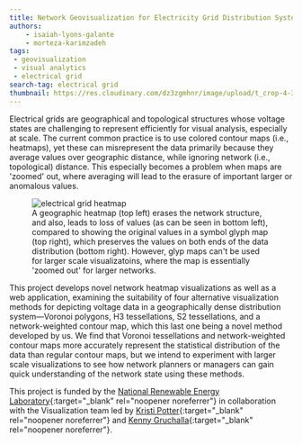 ```yaml
---
title: Network Geovisualization for Electricity Grid Distribution Systems 
authors: 
    - isaiah-lyons-galante
    - morteza-karimzadeh
tags: 
 - geovisualization
 - visual analytics
 - electrical grid
search-tag: electrical grid
thumbnail: https://res.cloudinary.com/dz3zgmhnr/image/upload/t_crop-4-3/v1729718116/nrel-bus-voronoi_ksufcs.png
---
```

Electrical grids are geographical and topological structures whose voltage states are challenging to represent efficiently for visual analysis,
especially at scale. The current common practice is to use colored contour maps (i.e., heatmaps), yet these can misrepresent the data primarily because 
they average values over geographic distance, while ignoring network (i.e., topological) distance. This especially becomes a problem when maps are 'zoomed' out, where averaging will lead to the erasure of important larger or anomalous values.

<figure class="project-info-figure">
        <img 
            src="https://res.cloudinary.com/dz3zgmhnr/image/upload/v1735537067/fe57df10-7698-4c9c-85b3-9b66b9bf5511.png" 
            alt="electrical grid heatmap"
            class="project-info-image"
        >
        <figcaption class="project-info-caption">
            A geographic heatmap (top left) erases the network structure, and also, leads to loss of values (as can be seen in bottom left), compared to showing the original values in a symbol glyph map (top right),
            which preserves the values on both ends of the data distribution (bottom right). However, glyp maps can't be used for larger scale visualizatoins, where the map is 
            essentially 'zoomed out' for larger networks. 
        </figcaption>
</figure>


This project develops novel network heatmap visualizations as well as  a web application, examining the suitability of four alternative visualization methods for depicting voltage data in a geographically dense distribution system—Voronoi polygons, H3 tessellations, S2 tessellations, and a network-weighted contour map, which this last one being a novel method developed by us. We find that Voronoi tessellations and network-weighted contour maps more accurately represent the statistical distribution of the data than regular contour maps, but we intend to experiment with larger scale visualizations to see how network planners or managers can gain quick understanding of the network state using these methods. 

This project is funded by the [National Renewable Energy Laboratory](https://www.nrel.gov/){:target="_blank" rel="noopener noreferrer"} in collaboration with the Visualization team led by [Kristi Potter](https://research-hub.nrel.gov/en/persons/kristi-potter){:target="_blank" rel="noopener noreferrer"} and [Kenny Gruchalla](https://research-hub.nrel.gov/en/persons/kenny-gruchalla){:target="_blank" rel="noopener noreferrer"}.
